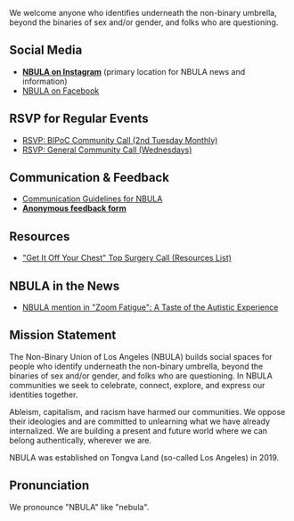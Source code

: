 We welcome anyone who identifies underneath the non-binary umbrella, beyond the binaries of sex and/or gender, and folks who are questioning.


## Social Media

- **[NBULA on Instagram](https://www.instagram.com/the_nbula/)** (primary location for NBULA news and information)
- [NBULA on Facebook](https://www.facebook.com/TheNBULA/)


## RSVP for Regular Events

<!-- if you change the URL for the BIPOC call, remember to also update bipoc-call.html -->
- [RSVP: BIPoC Community Call (2nd Tuesday Monthly)](https://us02web.zoom.us/j/82384778740?pwd=a05SSUhPUHoxeGlVSWYydG94T09KZz09)
- [RSVP: General Community Call (Wednesdays)](https://us02web.zoom.us/j/85825002579?pwd=Ym5RdWRHOWgxZitkTTVPZWFZQW15QT09)


## Communication & Feedback

- [Communication Guidelines for NBULA](guidelines.md)
- **[Anonymous feedback form](https://docs.google.com/forms/d/e/1FAIpQLSd-lDTbmo4D2jFeUQ-UxL0GP3Q40s99g2LBt0UjMJuCoLowfw/viewform)**


## Resources

- ["Get It Off Your Chest" Top Surgery Call (Resources List)](https://docs.google.com/document/d/1F9UtTB0cxKqqkQZ6HIdObh61jDQjmwO-lFAJ87oxwX4/edit?usp=sharing)


## NBULA in the News

- [NBULA mention in "Zoom Fatigue": A Taste of the Autistic Experience](http://www.thinkingautismguide.com/2020/04/zoom-fatigue-taste-of-autistic.html)


## Mission Statement

The Non-Binary Union of Los Angeles (NBULA) builds social spaces for people who identify underneath the non-binary umbrella, beyond the binaries of sex and/or gender, and folks who are questioning. In NBULA communities we seek to celebrate, connect, explore, and express our identities together.

Ableism, capitalism, and racism have harmed our communities. We oppose their ideologies and are committed to unlearning what we have already internalized. We are building a present and future world where we can belong authentically, wherever we are.

NBULA was established on Tongva Land (so-called Los Angeles) in 2019.


## Pronunciation

We pronounce "NBULA" like "nebula".
